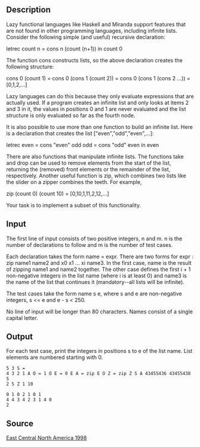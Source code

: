 <h2>Description</h2><p>Lazy functional languages like Haskell and Miranda support features that are not found in other programming languages, including infinite lists. Consider the following simple (and useful) recursive declaration: 
</p>letrec
 count n = cons n (count (n+1))
in
 count 0

The function cons constructs lists, so the above declaration creates the following structure: 

cons 0 (count 1)
= cons 0 (cons 1 (count 2))
= cons 0 (cons 1 (cons 2 ...))
= [0,1,2,...]

Lazy languages can do this because they only evaluate expressions that are actually used. If a program creates an infinite list and only looks at items 2 and 3 in it, the values in positions 0 and 1 are never evaluated and the list structure is only evaluated so far as the fourth node. 

It is also possible to use more than one function to build an infinite list. Here is a declaration that creates the list ["even","odd","even",...]: 

letrec
 even = cons "even" odd
 odd = cons "odd" even
in
 even

There are also functions that manipulate infinite lists. The functions take and drop can be used to remove elements from the start of the list, returning the (removed) front elements or the remainder of the list, respectively. Another useful function is zip, which combines two lists like the slider on a zipper combines the teeth. For example, 

zip (count 0) (count 10) = [0,10,1,11,2,12,...]

Your task is to implement a subset of this functionality. <h2>Input</h2><p>The first line of input consists of two positive integers, n and m. n is the number of declarations to follow and m is the number of test cases. 
</p>
Each declaration takes the form name = expr. There are two forms for expr : zip name1 name2 and x0 x1 ... xi name3. In the first case, name is the result of zipping name1 and name2 together. The other case defines the first i + 1 non-negative integers in the list name (where i is at least 0) and name3 is the name of the list that continues it (mandatory--all lists will be infinite). 

The test cases take the form name s e, where s and e are non-negative integers, s &lt;= e and e - s &lt; 250. 

No line of input will be longer than 80 characters. Names consist of a single capital letter. <h2>Output</h2><p>For each test case, print the integers in positions s to e of the list name. List elements are numbered starting with 0. </p><pre><code class="language-input1">5 3
S = 4 3 2 1 A
O = 1 O
E = 0 E
A = zip E O
Z = zip Z S
A 43455436 43455438
S 2 5
Z 1 10</code></pre><pre><code class="language-output1">0 1 0
2 1 0 1
4 4 3 4 2 3 1 4 0 2</code></pre><h2>Source</h2><a href="searchproblem?field=source&amp;key=East+Central+North+America+1998">East Central North America 1998</a>